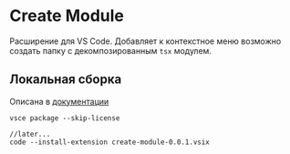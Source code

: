 # Create Module 
Расширение для VS Code. Добавляет к контекстное меню возможно создать папку с декомпозированным `tsx` модулем. 

## Локальная сборка 
Описана в [документации](https://code.visualstudio.com/api/working-with-extensions/publishing-extension#packaging-extensions)
```
vsce package --skip-license

//later...
code --install-extension create-module-0.0.1.vsix
```
